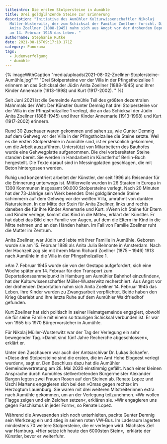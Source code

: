 ```yaml
---
titleintro: Die ersten Stolpersteine in Aumühle
title: Drei goldglänzende Steine zur Erinnerung
description: "Initiative des Aumühler Kulturwissenschaftler Nikolaj
  Müller-Wusterwitz, der zum Schicksal der Familie Zoellner forscht. Die Jüdin
  Anita Zoellner (1888-1945) nahm sich aus Angst vor der drohenden Deportation
  am 14. Februar 1945 das Leben. "
authorname: Stephanie Rutke
date: 2021-08-16T09:17:18.171Z
category: Panorama
tags:
  - Judenverfolgung
  - Aumühle
---
```



{% imageWithCaption "media/uploads/2021-08-02-Zoellner-Stoplersteine-Aumühle.jpg" "" "Drei Stolpersteine vor der Villa in der Pfingstholzallee 1 erinnern an das Schicksal der Jüdin Anita Zoellner (1888-1945) und ihrer Kinder Annemarie (1913-1998) und Kurt (1917-2002).   " %}

Seit Juni 2021 ist die Gemeinde Aumühle Teil des größten dezentralen Mahnmals der Welt: Der Künstler Gunter Demnig hat drei Stolpersteine vor der Villa in der Pfingstholzallee 1 verlegt, die an das Schicksal der Jüdin Anita Zoellner (1888-1945) und ihrer Kinder Annemarie (1913-1998) und Kurt (1917-2002) erinnern.

Rund 30 Zuschauer waren gekommen und sahen zu, wie Gunter Demnig auf dem Gehweg vor der Villa in der Pfingstholzallee die Steine setzte. Weil es die ersten Stolpersteine in Aumühle sind, ist er persönlich gekommen, um die Arbeit auszuführen. Unterstützt von Mitarbeitern des Bauhofes wurde eine Gehwegplatte aufgenommen. Die drei vorbereiteten Steine standen bereit. Sie werden in Handarbeit im Künstlerhof Berlin-Buch  hergestellt. Die Texte darauf sind in Messingplatten geschlagen, die mit Beton hintergossen werden.

Ruhig und konzentriert arbeitet der Künstler, der seit 1996 als Reisender für die Erinnerung unterwegs ist. Mittlerweile wurden in 26 Staaten in Europa in 1300 Kommunen insgesamt 90.000 Stolpersteine verlegt. Nach 20 Minuten hat der 73-Jährige sein Werk beendet: Drei goldglänzende Steine schimmern auf dem Gehweg vor der weißen Villa, umrahmt von dunklen Natursteinen. In der Mitte der Stein für Anita Zoellner, links und rechts daneben die für ihre Kinder Annemarie und Kurt. »Wenn ich Steine für Eltern und Kinder verlege, kommt das Kind in die Mitte«, erklärt der Künstler. Er hat dabei das Bild einer Familie vor Augen, auf dem die Eltern ihr Kind in die Mitte nehmen und an den Händen halten. Im Fall von Familie Zoellner ruht die Mutter im Zentrum.

Anita Zoellner, war Jüdin und lebte mit ihrer Familie in Aumühle. Geboren wurde sie am 15. Februar 1888 als Anita Julia Belmonte in Amsterdam. Nach der Hochzeit zog sie mit ihrem Mann Richard Zoellner (1875 – 1946) 1913 nach Aumühle in die Villa in der Pfingstholzallee 1.

»Am 7. Februar 1945 wurde sie von der Gestapo aufgefordert, sich eine Woche später am 14. Februar für den Transport zum Deportationssammelpunkt in Hamburg am Aumühler Bahnhof einzufinden«, hat der Kulturwissenschaftler Müller-Wusterwitz recherchiert. Aus Angst vor der drohenden Deportation nahm sich Anita Zoellner 14. Februar 1945 das Leben. Ihre Kinder wurden zu Zwangsarbeit verpflichtet. Beide haben den Krieg überlebt und ihre letzte Ruhe auf dem Aumühler Waldfriedhof gefunden. 

Kurt Zoellner hat sich politisch in seiner Heimatgemeinde engagiert, obwohl sie für seine Familie mit einem so traurigen Schicksal verbunden ist. Er war von 1955 bis 1970 Bürgervorsteher in Aumühle.

Für Nikolaj Müller-Wusterwitz war der Tag der Verlegung ein sehr bewegender Tag. »Damit sind fünf Jahre Recherche abgeschlossen«, erklärt er. 

Unter den Zuschauern war auch der Amtsarchivar Dr. Lukas Schaefer. »Diese drei Stolpersteine sind die ersten, die im Amt Hohe Elbgeest verlegt wurden«, sagt er. Den Beschluss dazu hat die Aumühler Gemeindevertretung am 28. Mai 2020 einstimmig gefällt. Nach einer kleinen Ansprache durch Aumühles stellvertretenden Bürgermeister Alexander Bargon legten zwei Frauen Rosen auf den Steinen ab. Renate Lopez und Uschi Martens engagieren sich bei den »Omas gegen rechts« im Herzogtum Lauenburg. Sie waren mit drei weiteren Mitstreiterinnen extra nach Aumühle gekommen, um an der Verlegung teilzunehmen. »Wir wollen Flagge zeigen und ein Zeichen setzen«, erklären sie. »Wir engagieren uns gegen Faschismus in jeder Form«, so Renate Lopez.

Während die Anwesenden sich noch unterhielten, packte Gunter Demnig sein Werkzeug ein und stieg in seinen roten VW-Bus. Im Laderaum lagerten mindestens 70 weitere Stolpersteine, die er verlegen wird. Nächstes Ziel war Hamburg. »Hier setze ich heute den 6000sten Stein«,  erklärte der Künstler, bevor er weiterfuhr.